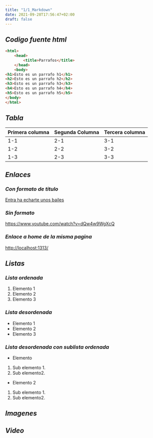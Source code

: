 ```yaml
---
title: "1/1_Markdown"
date: 2021-09-28T17:56:47+02:00
draft: false
---
```


## ***Codigo fuente html***
````html
<html>
    <head>
        <title>Parrafos</title>
    </head>
    <body>
<h1>Esto es un parrafo h1</h1>
<h2>Esto es un parrafo h2</h2>
<h3>Esto es un parrafo h3</h3>
<h4>Esto es un parrafo h4</h4>
<h5>Esto es un parrafo h5</h5>
</body>
</html>
````  
## ***Tabla*** 

|Primera columna | Segunda Columna | Tercera columna|
|----------------|-----------------|----------------|
|      1-1       |         2-1     |         3-1    |
|      1-2       |         2-2     |         3-2    |
|      1-3       |         2-3     |         3-3    |

## ***Enlaces***

### ***Con formato de titulo***

[Entra ha echarte unos bailes](https://www.youtube.com/watch?v=dQw4w9WgXcQ)

### ***Sin formato***

<https://www.youtube.com/watch?v=dQw4w9WgXcQ>

### ***Enlace a home de la misma pagina***

<http://localhost:1313/>


## ***Listas***

### ***Lista ordenada***

1. Elemento 1
2. Elemento 2
3. Elemento 3

### ***Lista desordenada***

* Elemento 1
* Elemento 2
* Elemento 3

### ***Lista desordenada con sublista ordenada*** 


+ Elemento 
1. Sub elemento 1.
2. Sub elemento2.
+ Elemento 2
1. Sub elemento 1.
2. Sub elemento2.

## ***Imagenes*** 


## ***Video***


